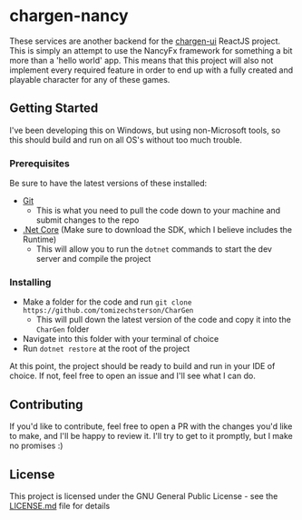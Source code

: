 # chargen-nancy

These services are another backend for the [chargen-ui](https://github.com/tomizechsterson/chargen-ui) ReactJS project. This is simply an attempt to use the NancyFx framework for something a bit more than a 'hello world' app. This means that this project will also not implement every required feature in order to end up with a fully created and playable character for any of these games.

## Getting Started

I've been developing this on Windows, but using non-Microsoft tools, so this should build and run on all OS's without too much trouble.

### Prerequisites

Be sure to have the latest versions of these installed:
- [Git](https://git-scm.com/)
   - This is what you need to pull the code down to your machine and submit changes to the repo
- [.Net Core](https://www.microsoft.com/net/download) (Make sure to download the SDK, which I believe includes the Runtime)
  - This will allow you to run the `dotnet` commands to start the dev server and compile the project
  
### Installing

- Make a folder for the code and run `git clone https://github.com/tomizechsterson/CharGen`
  - This will pull down the latest version of the code and copy it into the `CharGen` folder
- Navigate into this folder with your terminal of choice
- Run `dotnet restore` at the root of the project

At this point, the project should be ready to build and run in your IDE of choice. If not, feel free to open an issue and I'll see what I can do.

## Contributing

If you'd like to contribute, feel free to open a PR with the changes you'd like to make, and I'll be happy to review it. I'll try to get to it promptly, but I make no promises :)

## License

This project is licensed under the GNU General Public License - see the [LICENSE.md](LICENSE.md) file for details
